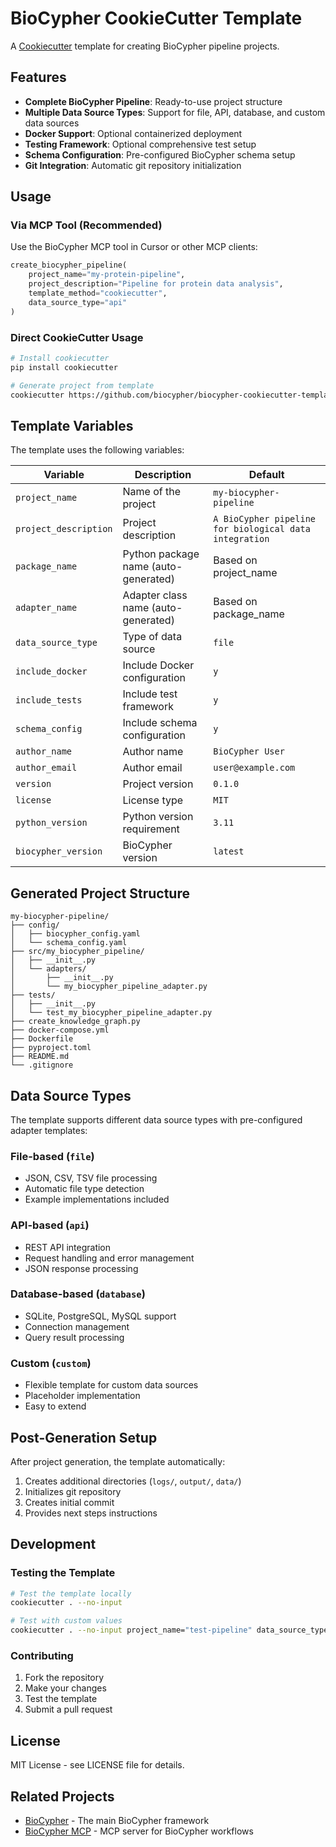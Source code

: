 # BioCypher CookieCutter Template

A [Cookiecutter](https://cookiecutter.readthedocs.io/) template for creating BioCypher pipeline projects.

## Features

- **Complete BioCypher Pipeline**: Ready-to-use project structure
- **Multiple Data Source Types**: Support for file, API, database, and custom data sources
- **Docker Support**: Optional containerized deployment
- **Testing Framework**: Optional comprehensive test setup
- **Schema Configuration**: Pre-configured BioCypher schema setup
- **Git Integration**: Automatic git repository initialization

## Usage

### Via MCP Tool (Recommended)

Use the BioCypher MCP tool in Cursor or other MCP clients:

```python
create_biocypher_pipeline(
    project_name="my-protein-pipeline",
    project_description="Pipeline for protein data analysis",
    template_method="cookiecutter",
    data_source_type="api"
)
```

### Direct CookieCutter Usage

```bash
# Install cookiecutter
pip install cookiecutter

# Generate project from template
cookiecutter https://github.com/biocypher/biocypher-cookiecutter-template.git
```

## Template Variables

The template uses the following variables:

| Variable | Description | Default |
|----------|-------------|---------|
| `project_name` | Name of the project | `my-biocypher-pipeline` |
| `project_description` | Project description | `A BioCypher pipeline for biological data integration` |
| `package_name` | Python package name (auto-generated) | Based on project_name |
| `adapter_name` | Adapter class name (auto-generated) | Based on package_name |
| `data_source_type` | Type of data source | `file` |
| `include_docker` | Include Docker configuration | `y` |
| `include_tests` | Include test framework | `y` |
| `schema_config` | Include schema configuration | `y` |
| `author_name` | Author name | `BioCypher User` |
| `author_email` | Author email | `user@example.com` |
| `version` | Project version | `0.1.0` |
| `license` | License type | `MIT` |
| `python_version` | Python version requirement | `3.11` |
| `biocypher_version` | BioCypher version | `latest` |

## Generated Project Structure

```
my-biocypher-pipeline/
├── config/
│   ├── biocypher_config.yaml
│   └── schema_config.yaml
├── src/my_biocypher_pipeline/
│   ├── __init__.py
│   └── adapters/
│       ├── __init__.py
│       └── my_biocypher_pipeline_adapter.py
├── tests/
│   ├── __init__.py
│   └── test_my_biocypher_pipeline_adapter.py
├── create_knowledge_graph.py
├── docker-compose.yml
├── Dockerfile
├── pyproject.toml
├── README.md
└── .gitignore
```

## Data Source Types

The template supports different data source types with pre-configured adapter templates:

### File-based (`file`)
- JSON, CSV, TSV file processing
- Automatic file type detection
- Example implementations included

### API-based (`api`)
- REST API integration
- Request handling and error management
- JSON response processing

### Database-based (`database`)
- SQLite, PostgreSQL, MySQL support
- Connection management
- Query result processing

### Custom (`custom`)
- Flexible template for custom data sources
- Placeholder implementation
- Easy to extend

## Post-Generation Setup

After project generation, the template automatically:

1. Creates additional directories (`logs/`, `output/`, `data/`)
2. Initializes git repository
3. Creates initial commit
4. Provides next steps instructions

## Development

### Testing the Template

```bash
# Test the template locally
cookiecutter . --no-input

# Test with custom values
cookiecutter . --no-input project_name="test-pipeline" data_source_type="api"
```

### Contributing

1. Fork the repository
2. Make your changes
3. Test the template
4. Submit a pull request

## License

MIT License - see LICENSE file for details.

## Related Projects

- [BioCypher](https://github.com/biocypher/biocypher) - The main BioCypher framework
- [BioCypher MCP](https://github.com/slobentanzer/biocypher-mcp) - MCP server for BioCypher workflows
